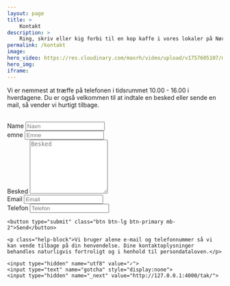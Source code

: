 ```yaml
---
layout: page
title: >
    Kontakt
description: >
    Ring, skriv eller kig forbi til en kop kaffe i vores lokaler på Nørrebro
permalink: /kontakt
image:
hero_video: https://res.cloudinary.com/maxrh/video/upload/v1757605107/monsun.dk/Videos/experimentsinmotiongraphics_circle3-loop_wxw692.mp4
hero_img: 
iframe:
---
```

Vi er nemmest at træffe på telefonen i tidsrummet 10.00 - 16.00 i hverdagene.
Du er også velkommen til at indtale en besked eller sende en mail, så vender vi hurtigt tilbage.

<br>

<form class="mycontactform" accept-charset="UTF-8" action="https://formspree.io/layout@monsun.dk" method="POST">
    <div class="form-group">
        <label class="sr-only" for="name">Name</label>
        <input class="form-control" type="text" id="name" name="name" placeholder="Navn">
    </div>
    <div class="form-group">
        <label class="sr-only" for="emne">emne</label>
        <input class="form-control" type="text" id="emne" name="subject" placeholder="Emne">
    </div>
    <div class="form-group">
        <label class="sr-only" for="besked">Besked</label>
        <textarea class="form-control" id="besked" rows="8" name="message" placeholder="Besked"></textarea>
    </div>
    <div class="form-inline">
        <div class="form-group">
            <label class="sr-only" for="email">Email</label>
            <input class="form-control" type="email" id="email" name="replyto" placeholder="Email">
        </div>
        <div class="form-group">
            <label class="sr-only" for="telefon">Telefon</label>
            <input class="form-control" type="phone" id="telefone" name="phone" placeholder="Telefon">
        </div>
    </div>
    
    <button type="submit" class="btn btn-lg btn-primary mb-2">Send</button>

    <p class="help-block">Vi bruger alene e-mail og telefonnummer så vi kan vende tilbage på din henvendelse. Dine kontaktoplysninger behandles naturligvis fortroligt og i henhold til persondataloven.</p>

    <input type="hidden" name="utf8" value="✓">
    <input type="text" name="gotcha" style="display:none">
    <input type="hidden" name="_next" value="http://127.0.0.1:4000/tak/">

</form>
